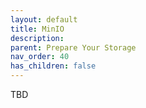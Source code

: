 ```yaml
---
layout: default
title: MinIO
description:
parent: Prepare Your Storage
nav_order: 40
has_children: false
---
```


TBD
